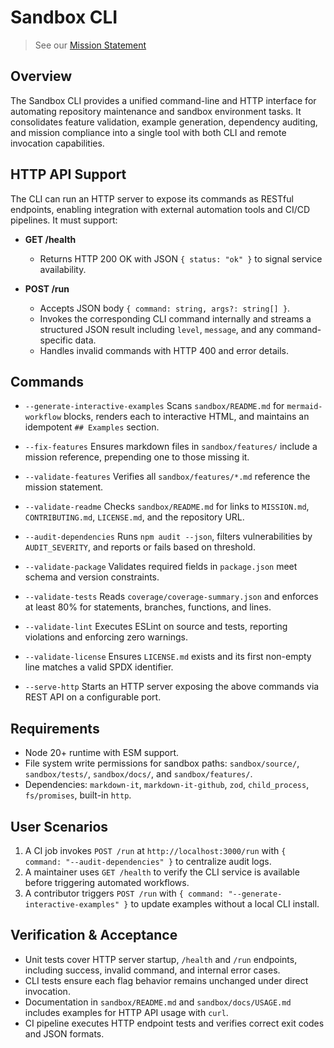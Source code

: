 # Sandbox CLI

> See our [Mission Statement](../../MISSION.md)

## Overview

The Sandbox CLI provides a unified command-line and HTTP interface for automating repository maintenance and sandbox environment tasks. It consolidates feature validation, example generation, dependency auditing, and mission compliance into a single tool with both CLI and remote invocation capabilities.

## HTTP API Support

The CLI can run an HTTP server to expose its commands as RESTful endpoints, enabling integration with external automation tools and CI/CD pipelines. It must support:

- **GET /health**
  - Returns HTTP 200 OK with JSON `{ status: "ok" }` to signal service availability.

- **POST /run**
  - Accepts JSON body `{ command: string, args?: string[] }`.
  - Invokes the corresponding CLI command internally and streams a structured JSON result including `level`, `message`, and any command-specific data.
  - Handles invalid commands with HTTP 400 and error details.

## Commands

- `--generate-interactive-examples`
  Scans `sandbox/README.md` for ```mermaid-workflow``` blocks, renders each to interactive HTML, and maintains an idempotent `## Examples` section.

- `--fix-features`
  Ensures markdown files in `sandbox/features/` include a mission reference, prepending one to those missing it.

- `--validate-features`
  Verifies all `sandbox/features/*.md` reference the mission statement.

- `--validate-readme`
  Checks `sandbox/README.md` for links to `MISSION.md`, `CONTRIBUTING.md`, `LICENSE.md`, and the repository URL.

- `--audit-dependencies`
  Runs `npm audit --json`, filters vulnerabilities by `AUDIT_SEVERITY`, and reports or fails based on threshold.

- `--validate-package`
  Validates required fields in `package.json` meet schema and version constraints.

- `--validate-tests`
  Reads `coverage/coverage-summary.json` and enforces at least 80% for statements, branches, functions, and lines.

- `--validate-lint`
  Executes ESLint on source and tests, reporting violations and enforcing zero warnings.

- `--validate-license`
  Ensures `LICENSE.md` exists and its first non-empty line matches a valid SPDX identifier.

- `--serve-http`
  Starts an HTTP server exposing the above commands via REST API on a configurable port.

## Requirements

- Node 20+ runtime with ESM support.
- File system write permissions for sandbox paths: `sandbox/source/`, `sandbox/tests/`, `sandbox/docs/`, and `sandbox/features/`.
- Dependencies: `markdown-it`, `markdown-it-github`, `zod`, `child_process`, `fs/promises`, built-in `http`.

## User Scenarios

1. A CI job invokes `POST /run` at `http://localhost:3000/run` with `{ command: "--audit-dependencies" }` to centralize audit logs.
2. A maintainer uses `GET /health` to verify the CLI service is available before triggering automated workflows.
3. A contributor triggers `POST /run` with `{ command: "--generate-interactive-examples" }` to update examples without a local CLI install.

## Verification & Acceptance

- Unit tests cover HTTP server startup, `/health` and `/run` endpoints, including success, invalid command, and internal error cases.
- CLI tests ensure each flag behavior remains unchanged under direct invocation.
- Documentation in `sandbox/README.md` and `sandbox/docs/USAGE.md` includes examples for HTTP API usage with `curl`.
- CI pipeline executes HTTP endpoint tests and verifies correct exit codes and JSON formats.